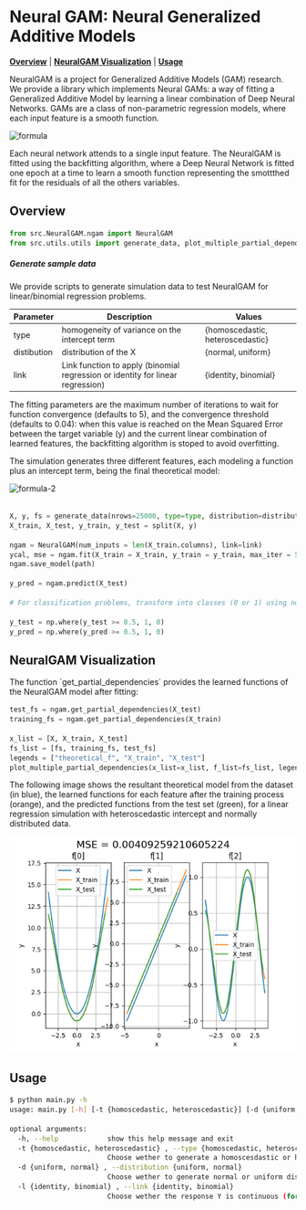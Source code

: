 # Neural GAM: Neural Generalized Additive Models

  **[Overview](#overview)**
| **[NeuralGAM Visualization](#neuralgam-visualization)**
| **[Usage](#usage)**


NeuralGAM is a project for Generalized Additive Models (GAM) research. We provide a library which implements Neural GAMs: a way of fitting a Generalized Additive Model by learning a linear combination of Deep Neural Networks. GAMs are a class of non-parametric regression models, where each input feature is a smooth function. 

![formula](https://latex.codecogs.com/svg.image?y=&space;beta_0&space;&plus;&space;\sum_{i=1}^{N}&space;f_i(x))

Each neural network attends to a single input feature. The NeuralGAM is fitted using the backfitting algorithm, where a Deep Neural Network is fitted one epoch at a time to learn a smooth function representing the smottthed fit for the residuals of all the others variables. 

## Overview

```python
from src.NeuralGAM.ngam import NeuralGAM
from src.utils.utils import generate_data, plot_multiple_partial_dependencies
```

##### Generate sample data

We provide scripts to generate simulation data to test NeuralGAM for linear/binomial regression problems. 

| Parameter     | Description                                    | Values |
| -----------   | ---------------------------------------------- | ------------------------- |
| type          | homogeneity of variance on the intercept term  | {homoscedastic, heteroscedastic}       |
| distibution   | distribution of the X                          | {normal, uniform} 
| link          | Link function to apply (binomial regression or identity for linear regression) | {identity, binomial}                   |

The fitting parameters are the maximum number of iterations to wait for function convergence (defaults to 5), and the convergence threshold (defaults to 0.04): when this value is reached on the Mean Squared Error between the target variable (y) and the current linear combination of learned features, the backfitting algorithm is stoped to avoid overfitting.

The simulation generates three different features, each modeling a function plus an intercept term, being the final theoretical model: 

![formula-2](https://latex.codecogs.com/svg.image?\inline&space;y&space;=&space;beta_0&space;&plus;&space;x_1^2&space;&plus;&space;2*x_2&space;&plus;&space;\sin(x_3)&space;)

```python

X, y, fs = generate_data(nrows=25000, type=type, distribution=distribution, link=link, output_folder=path)
X_train, X_test, y_train, y_test = split(X, y)

ngam = NeuralGAM(num_inputs = len(X_train.columns), link=link)
ycal, mse = ngam.fit(X_train = X_train, y_train = y_train, max_iter = 5, convergence_threshold=0.04)
ngam.save_model(path)

y_pred = ngam.predict(X_test)

# For classification problems, transform into classes (0 or 1) using numpy:

y_test = np.where(y_test >= 0.5, 1, 0)
y_pred = np.where(y_pred >= 0.5, 1, 0) 

```

## NeuralGAM Visualization

The function `get_partial_dependencies´ provides the learned functions of the NeuralGAM model  after fitting: 

```python
test_fs = ngam.get_partial_dependencies(X_test)
training_fs = ngam.get_partial_dependencies(X_train)

x_list = [X, X_train, X_test]
fs_list = [fs, training_fs, test_fs]
legends = ["theoretical_f", "X_train", "X_test"]
plot_multiple_partial_dependencies(x_list=x_list, f_list=fs_list, legends=legends, title="MSE = {0}".format(mse), output_path=path + "/partial_dep.png")
```

The following image shows the resultant theoretical model from the dataset (in blue), the learned functions for each feature after the training process (orange), and the predicted functions from the test set (green), for a linear regression simulation with heteroscedastic intercept and normally distributed data. 

![](functions.png)
## Usage

```bash
$ python main.py -h
usage: main.py [-h] [-t {homoscedastic, heteroscedastic}] [-d {uniform, normal}] [-l {identity, binomial}]

optional arguments:
  -h, --help            show this help message and exit
  -t {homoscedastic, heteroscedastic} , --type {homoscedastic, heteroscedastic} 
                        Choose wether to generate a homoscesdastic or heteroscedastic dataset
  -d {uniform, normal} , --distribution {uniform, normal} 
                        Choose wether to generate normal or uniform distributed dataset
  -l {identity, binomial} , --link {identity, binomial} 
                        Choose wether the response Y is continuous (for regression problems) or binomial (for classification)
```
